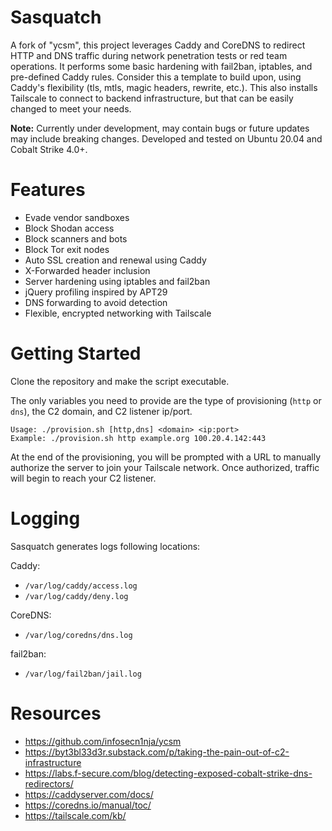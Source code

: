 # Sasquatch

A fork of "ycsm", this project leverages Caddy and CoreDNS to redirect HTTP and DNS traffic during network penetration tests or red team operations. It performs some basic hardening with fail2ban, iptables, and pre-defined Caddy rules. Consider this a template to build upon, using Caddy's flexibility (tls, mtls, magic headers, rewrite, etc.). This also installs Tailscale to connect to backend infrastructure, but that can be easily changed to meet your needs.

**Note:** Currently under development, may contain bugs or future updates may include breaking changes. Developed and tested on Ubuntu 20.04 and Cobalt Strike 4.0+. 

# Features

* Evade vendor sandboxes
* Block Shodan access
* Block scanners and bots
* Block Tor exit nodes
* Auto SSL creation and renewal using Caddy
* X-Forwarded header inclusion
* Server hardening using iptables and fail2ban
* jQuery profiling inspired by APT29
* DNS forwarding to avoid detection
* Flexible, encrypted networking with Tailscale

# Getting Started

Clone the repository and make the script executable.

The only variables you need to provide are the type of provisioning (`http` or `dns`), the C2 domain, and C2 listener ip/port. 

```
Usage: ./provision.sh [http,dns] <domain> <ip:port>
Example: ./provision.sh http example.org 100.20.4.142:443
```

At the end of the provisioning, you will be prompted with a URL to manually authorize the server to join your Tailscale network. Once authorized, traffic will begin to reach your C2 listener.


# Logging

Sasquatch generates logs following locations:

Caddy:
* `/var/log/caddy/access.log`
* `/var/log/caddy/deny.log`

CoreDNS:
* `/var/log/coredns/dns.log`

fail2ban:
* `/var/log/fail2ban/jail.log`

# Resources

 - https://github.com/infosecn1nja/ycsm
 - https://byt3bl33d3r.substack.com/p/taking-the-pain-out-of-c2-infrastructure
 - https://labs.f-secure.com/blog/detecting-exposed-cobalt-strike-dns-redirectors/
 - https://caddyserver.com/docs/
 - https://coredns.io/manual/toc/
 - https://tailscale.com/kb/
